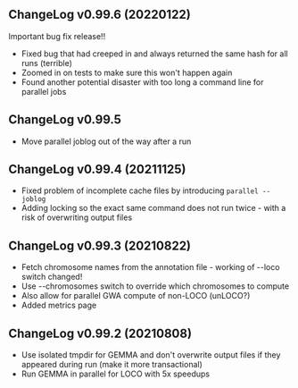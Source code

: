 ## ChangeLog v0.99.6 (20220122)

Important bug fix release!!

* Fixed bug that had creeped in and always returned the same hash for all runs (terrible)
* Zoomed in on tests to make sure this won't happen again
* Found another potential disaster with too long a command line for parallel jobs

## ChangeLog v0.99.5

* Move parallel joblog out of the way after a run

## ChangeLog v0.99.4 (20211125)

* Fixed problem of incomplete cache files by introducing `parallel --joblog`
* Adding locking so the exact same command does not run twice - with a risk of overwriting output files

## ChangeLog v0.99.3 (20210822)

* Fetch chromosome names from the annotation file - working of --loco switch changed!
* Use --chromosomes switch to override which chromosomes to compute
* Also allow for parallel GWA compute of non-LOCO (unLOCO?)
* Added metrics page

## ChangeLog v0.99.2 (20210808)

* Use isolated tmpdir for GEMMA and don't overwrite output files if
  they appeared during run (make it more transactional)
* Run GEMMA in parallel for LOCO with 5x speedups
